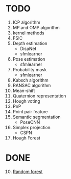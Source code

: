 # TODO

1. ICP algorithm
2. MP and OMP algorithm
3. kernel methods
4. FSIC
5. Depth estimation
    * DispNet
    * sfmlearner
6. Pose estimation
    * sfmlearner
7. Probability mask
    * sfmlearner
8. Kabsch algorithm
9. RANSAC algorithm
11. Mean-shift
12. Quaternion representation
13. Hough voting
14. PnP
15. Point pair feature
16. Semantic segmentation
    * PoseCNN
17. Simplex projection
    * CSPN
18. Hough Forest

# DONE
10. [Random forest](./RandomForest/random_forest.ipynb)

